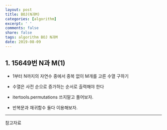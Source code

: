 ```yaml
---
layout: post
title: BOJ(N과M)
categories: [algorithm]
excerpt: ' '
comments: false
share: false
tags: algorithm BOJ N과M
date: 2019-08-09
---
```


## 1. 15649번 N과 M(1)

- 1부터 N까지의 자연수 중에서 중복 없이 M개를 고른 수열 구하기

- 수열은 사전 순으로 증가하는 순서로 출력해야 한다

- itertools.permutations 쓰지말고 풀어보자.

- 반복문과 재귀함수 둘다 이용해보자.

---

참고자료
